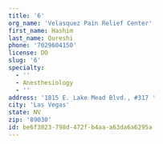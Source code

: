 ```yaml
---
title: '6'
org_name: 'Velasquez Pain Relief Center'
first_name: Hashim
last_name: Qureshi
phone: '7029604150'
license: DO
slug: '6'
specialty:
  - ''
  - Anesthesiology
  - ''
address: '1815 E. Lake Mead Blvd., #317 '
city: 'Las Vegas'
state: NV
zip: '89030'
id: be6f3823-798d-472f-b4aa-a63da6a6295a
---
```

